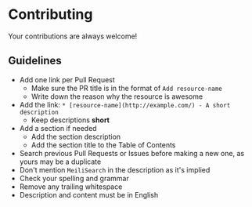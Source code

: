 # Contributing

Your contributions are always welcome!

## Guidelines

* Add one link per Pull Request
    * Make sure the PR title is in the format of `Add resource-name`
    * Write down the reason why the resource is awesome
* Add the link: `* [resource-name](http://example.com/) - A short description`
    * Keep descriptions **short**
* Add a section if needed
    * Add the section description
    * Add the section title to the Table of Contents
* Search previous Pull Requests or Issues before making a new one, as yours may be a duplicate
* Don't mention `MeiliSearch` in the description as it's implied
* Check your spelling and grammar
* Remove any trailing whitespace
* Description and content must be in English
